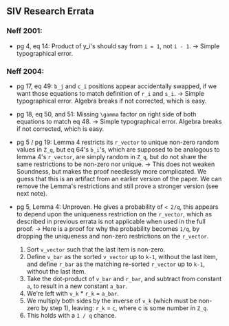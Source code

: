 ## SIV Research Errata

### Neff 2001:
- pg 4, eq 14: Product of y_i's should say from `i = 1`, not `i - 1`.
  -> Simple typographical error.

### Neff 2004:
- pg 17, eq 49: `b_j` and `c_i` positions appear accidentally swapped, if we want those equations to match definition of `r_i` and `s_i`.
  -> Simple typographical error. Algebra breaks if not corrected, which is easy.

- pg 18, eq 50, and 51: Missing `\gamma` factor on right side of both equations to match eq 48.
  -> Simple typographical error. Algebra breaks if not corrected, which is easy.

- pg 5 / pg 19: Lemma 4 restricts its `r_vector` to unique non-zero random values in `Z_q`, but eq 64's `b_i`'s, which are supposed to be analogous to lemma 4's `r_vector`, are simply random in `Z_q`, but do not share the same restrictions to be non-zero nor unique.
  -> This does not weaken Soundness, but makes the proof needlessly more complicated. We guess that this is an artifact from an earlier version of the paper. We can remove the Lemma's restrictions and still prove a stronger version (see next note).

- pg 5, Lemma 4: Unproven. He gives a probability of `< 2/q`, this appears to depend upon the uniqueness restriction on the `r_vector`, which as described in previous errata is not applicable when used in the full proof.
  -> Here is a proof for why the probability becomes `1/q`, by dropping the uniqueness and non-zero restrictions on the `r_vector`.
    1. Sort `v_vector` such that the last item is non-zero.
    2. Define `v_bar` as the sorted `v_vector` up to `k-1`, without the last item, and define `r_bar` as the matching re-sorted `r_vector` up to `k-1`, without the last item.
    3. Take the dot-product of `v_bar` and `r_bar`, and subtract from constant `a`, to result in a new constant `a_bar`.
    4. We're left with `v_k` * `r_k` = `a_bar`.
    5. We multiply both sides by the inverse of `v_k` (which must be non-zero by step 1), leaving:
       `r_k` = `c`, where c is some number in `Z_q`.
    6. This holds with a `1 / q` chance.
